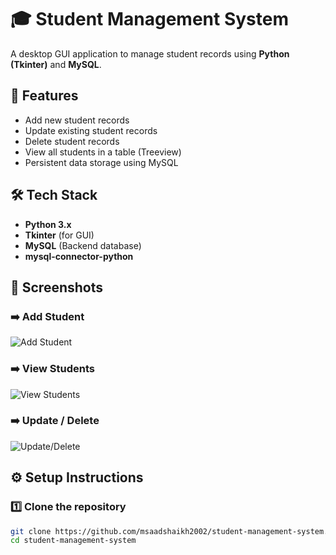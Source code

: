 # 🎓 Student Management System

A desktop GUI application to manage student records using **Python (Tkinter)** and **MySQL**.

## 🚀 Features

- Add new student records
- Update existing student records
- Delete student records
- View all students in a table (Treeview)
- Persistent data storage using MySQL

## 🛠️ Tech Stack

- **Python 3.x**
- **Tkinter** (for GUI)
- **MySQL** (Backend database)
- **mysql-connector-python**

## 📸 Screenshots

### ➡️ Add Student
![Add Student](screenshots/add_student.png)

### ➡️ View Students
![View Students](screenshots/view_student.png)

### ➡️ Update / Delete
![Update/Delete](screenshots/update_delete.png)

## ⚙️ Setup Instructions

### 1️⃣ Clone the repository

```bash
git clone https://github.com/msaadshaikh2002/student-management-system.git
cd student-management-system
